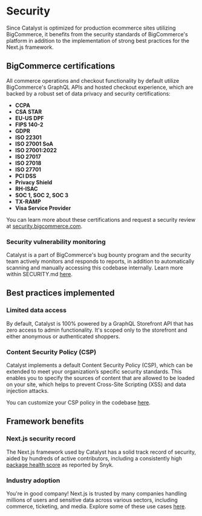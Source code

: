 # Security

Since Catalyst is optimized for production ecommerce sites utilizing BigCommerce, it benefits from the security standards of BigCommerce's platform in addition to the implementation of strong best practices for the Next.js framework.

## BigCommerce certifications

All commerce operations and checkout functionality by default utilize BigCommerce's GraphQL APIs and hosted checkout experience, which are backed by a robust set of data privacy and security certifications:

- **CCPA**
- **CSA STAR**
- **EU-US DPF**
- **FIPS 140-2**
- **GDPR**
- **ISO 22301**
- **ISO 27001 SoA**
- **ISO 27001:2022**
- **ISO 27017**
- **ISO 27018**
- **ISO 27701**
- **PCI DSS**
- **Privacy Shield**
- **RH-ISAC**
- **SOC 1, SOC 2, SOC 3**
- **TX-RAMP**
- **Visa Service Provider**

You can learn more about these certifications and request a security review at [security.bigcommerce.com](https://security.bigcommerce.com).

### Security vulnerability monitoring

Catalyst is a part of BigCommerce's bug bounty program and the security team actively monitors and responds to reports, in addition to automatically scanning and manually accessing this codebase internally. Learn more within SECURITY.md [here](https://github.com/bigcommerce/catalyst/blob/main/SECURITY.md).

## Best practices implemented

### Limited data access

By default, Catalyst is 100% powered by a GraphQL Storefront API that has zero access to admin functionality. It's scoped only to the storefront and either anonymous or authenticated shoppers.

### Content Security Policy (CSP)

Catalyst implements a default Content Security Policy (CSP), which can be extended to meet your organization’s specific security standards. This enables you to specify the sources of content that are allowed to be loaded on your site, which helps to prevent Cross-Site Scripting (XSS) and data injection attacks.

You can customize your CSP policy in the codebase [here](https://github.com/bigcommerce/catalyst/blob/main/core/lib/content-security-policy.js#L10).

## Framework benefits

### Next.js security record

The Next.js framework used by Catalyst has a solid track record of security, aided by hundreds of active contributors, including a consistently high [package health score](https://snyk.io/advisor/npm-package/next) as reported by Snyk.


### Industry adoption

You're in good company! Next.js is trusted by many companies handling millions of users and sensitive data across various sectors, including commerce, ticketing, and media. Explore some of these use cases [here](https://nextjs.org/showcase).
